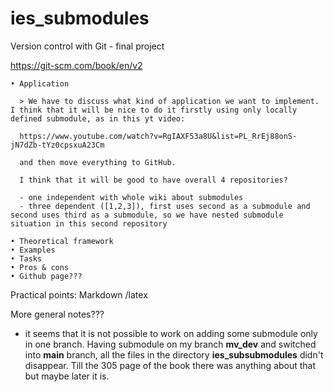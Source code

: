 # ies_submodules
Version control with Git - final project

https://git-scm.com/book/en/v2

	• Application

	  > We have to discuss what kind of application we want to implement. I think that it will be nice to do it firstly using only locally defined submodule, as in this yt video:

	  https://www.youtube.com/watch?v=RgIAXF53a8U&list=PL_RrEj88onS-jN7dZb-tYz0cpsxuA23Cm

	  and then move everything to GitHub. 

	  I think that it will be good to have overall 4 repositories?

	  - one independent with whole wiki about submodules
	  - three dependent ([1,2,3]), first uses second as a submodule and second uses third as a submodule, so we have nested submodule situation in this second repository

	• Theoretical framework
	• Examples
	• Tasks
	• Pros & cons
	• Github page???


Practical points:
Markdown /latex

More general notes???

- it seems that it is not possible to work on adding some submodule only in one branch. Having submodule on my branch **mv_dev** and switched into **main** branch, all the files in the directory **ies_subsubmodules** didn't disappear. Till the 305 page of the book there was anything about that but maybe later it is.